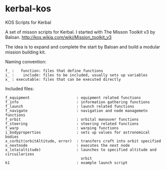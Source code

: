 # kerbal-kos
KOS Scripts for Kerbal

A set of misson scripts for Kerbal. I started with The Misson Toolkit v3 by Baloan. http://kos.wikia.com/wiki/Mission_toolkit_v3

The idea is to expand and complete the start by Baloan and build a modular mission building kit.

Naming convention:

	f_ :   function: files that define functions
	i_ :    include: files to be included, usually sets up variables
	x_ : executable: files that can be executed directly

Included files:

	f_equipment						: equipment related functions
	f_info							: information gathering functions
	f_launch						: launch related functions
	f_navigate						: navigation and node managemetn functions
	f_orbit							: orbital manouver functions
	f_steering						: steering related functions
	f_warp							: warping functions
	i_bodyproperties				: sets up values for astronomical bodies
	x_corbit(orbitAltitude, error)	: transfers craft into orbit specified
	x_nextnode						: executes the next node
	x_lota(altitude)				: launches to specified altitude and circuilarizes 
						  			  orbit
	k1								: example launch script
